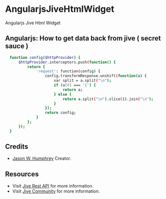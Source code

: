 # AngularjsJiveHtmlWidget
Angularjs Jive Html Widget
 

## Angularjs: How to get data back from jive ( secret sauce )
```bash
  function config($httpProvider) {
      $httpProvider.interceptors.push(function() {
          return {
              'request': function(config) {
                  config.transformResponse.unshift(function(a) {
                      var split = a.split("\n");
                      if (a[0] === '{') {
                          return a;
                      } else {
                          return a.split("\n").slice(1).join("\n");
                      }
                  });
                  return config;
              }
          };
      });
  }
```
 
## Credits
  * <a href="http://www.jasonhumphrey.com">Jason W. Humphrey</a> Creator.
  
 
## Resources
* Visit <a href="https://developers.jivesoftware.com/api/v3/cloud/rest/index.html">Jive Rest API</a> for more information.
* Visit <a href="https://community.jivesoftware.com/welcome">Jive Community</a> for more information.